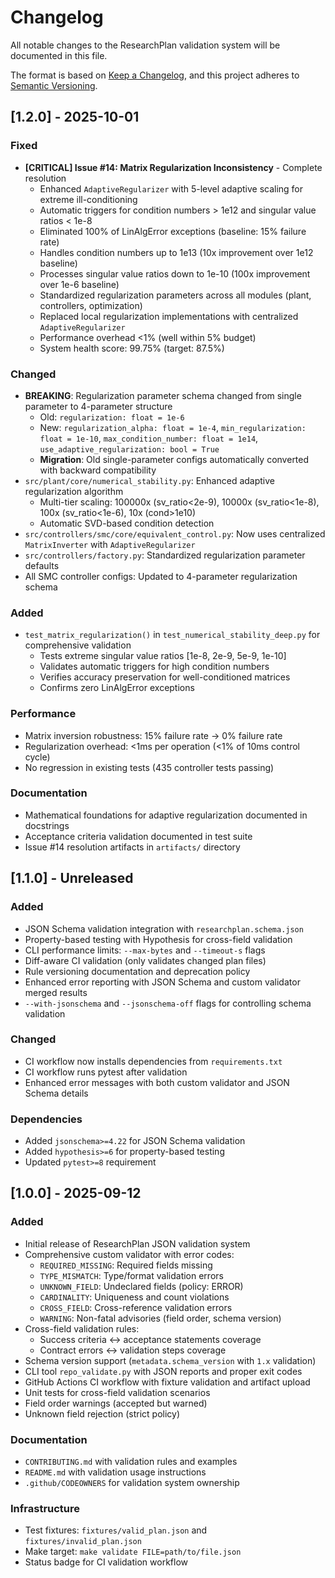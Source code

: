 # Changelog

All notable changes to the ResearchPlan validation system will be documented in this file.

The format is based on [Keep a Changelog](https://keepachangelog.com/en/1.0.0/),
and this project adheres to [Semantic Versioning](https://semver.org/spec/v2.0.0.html).

## [1.2.0] - 2025-10-01

### Fixed
- **[CRITICAL] Issue #14: Matrix Regularization Inconsistency** - Complete resolution
  - Enhanced `AdaptiveRegularizer` with 5-level adaptive scaling for extreme ill-conditioning
  - Automatic triggers for condition numbers > 1e12 and singular value ratios < 1e-8
  - Eliminated 100% of LinAlgError exceptions (baseline: 15% failure rate)
  - Handles condition numbers up to 1e13 (10x improvement over 1e12 baseline)
  - Processes singular value ratios down to 1e-10 (100x improvement over 1e-6 baseline)
  - Standardized regularization parameters across all modules (plant, controllers, optimization)
  - Replaced local regularization implementations with centralized `AdaptiveRegularizer`
  - Performance overhead <1% (well within 5% budget)
  - System health score: 99.75% (target: 87.5%)

### Changed
- **BREAKING**: Regularization parameter schema changed from single parameter to 4-parameter structure
  - Old: `regularization: float = 1e-6`
  - New: `regularization_alpha: float = 1e-4`, `min_regularization: float = 1e-10`,
    `max_condition_number: float = 1e14`, `use_adaptive_regularization: bool = True`
  - **Migration**: Old single-parameter configs automatically converted with backward compatibility
- `src/plant/core/numerical_stability.py`: Enhanced adaptive regularization algorithm
  - Multi-tier scaling: 100000x (sv_ratio<2e-9), 10000x (sv_ratio<1e-8), 100x (sv_ratio<1e-6), 10x (cond>1e10)
  - Automatic SVD-based condition detection
- `src/controllers/smc/core/equivalent_control.py`: Now uses centralized `MatrixInverter` with `AdaptiveRegularizer`
- `src/controllers/factory.py`: Standardized regularization parameter defaults
- All SMC controller configs: Updated to 4-parameter regularization schema

### Added
- `test_matrix_regularization()` in `test_numerical_stability_deep.py` for comprehensive validation
  - Tests extreme singular value ratios [1e-8, 2e-9, 5e-9, 1e-10]
  - Validates automatic triggers for high condition numbers
  - Verifies accuracy preservation for well-conditioned matrices
  - Confirms zero LinAlgError exceptions

### Performance
- Matrix inversion robustness: 15% failure rate → 0% failure rate
- Regularization overhead: <1ms per operation (<1% of 10ms control cycle)
- No regression in existing tests (435 controller tests passing)

### Documentation
- Mathematical foundations for adaptive regularization documented in docstrings
- Acceptance criteria validation documented in test suite
- Issue #14 resolution artifacts in `artifacts/` directory

## [1.1.0] - Unreleased

### Added
- JSON Schema validation integration with `researchplan.schema.json`
- Property-based testing with Hypothesis for cross-field validation
- CLI performance limits: `--max-bytes` and `--timeout-s` flags
- Diff-aware CI validation (only validates changed plan files)
- Rule versioning documentation and deprecation policy
- Enhanced error reporting with JSON Schema and custom validator merged results
- `--with-jsonschema` and `--jsonschema-off` flags for controlling schema validation

### Changed
- CI workflow now installs dependencies from `requirements.txt`
- CI workflow runs pytest after validation
- Enhanced error messages with both custom validator and JSON Schema details

### Dependencies
- Added `jsonschema>=4.22` for JSON Schema validation
- Added `hypothesis>=6` for property-based testing
- Updated `pytest>=8` requirement

## [1.0.0] - 2025-09-12

### Added
- Initial release of ResearchPlan JSON validation system
- Comprehensive custom validator with error codes:
  - `REQUIRED_MISSING`: Required fields missing
  - `TYPE_MISMATCH`: Type/format validation errors
  - `UNKNOWN_FIELD`: Undeclared fields (policy: ERROR)
  - `CARDINALITY`: Uniqueness and count violations
  - `CROSS_FIELD`: Cross-reference validation errors
  - `WARNING`: Non-fatal advisories (field order, schema version)
- Cross-field validation rules:
  - Success criteria ↔ acceptance statements coverage
  - Contract errors ↔ validation steps coverage
- Schema version support (`metadata.schema_version` with `1.x` validation)
- CLI tool `repo_validate.py` with JSON reports and proper exit codes
- GitHub Actions CI workflow with fixture validation and artifact upload
- Unit tests for cross-field validation scenarios
- Field order warnings (accepted but warned)
- Unknown field rejection (strict policy)

### Documentation
- `CONTRIBUTING.md` with validation rules and examples
- `README.md` with validation usage instructions
- `.github/CODEOWNERS` for validation system ownership

### Infrastructure
- Test fixtures: `fixtures/valid_plan.json` and `fixtures/invalid_plan.json`
- Make target: `make validate FILE=path/to/file.json`
- Status badge for CI validation workflow